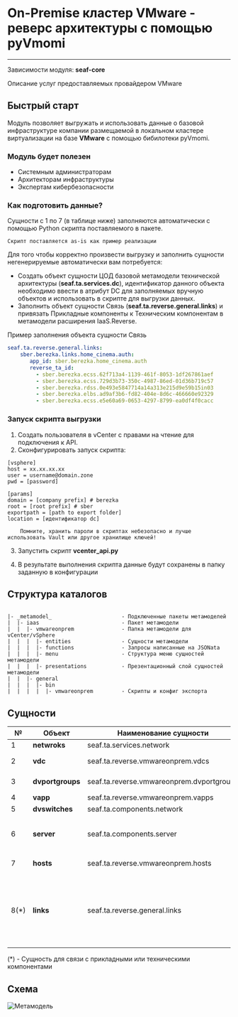 # On-Premise кластер VMware - реверс архитектуры с помощью pyVmomi
***
Зависимости модуля: **seaf-core**

Описание услуг предоставляемых провайдером VMware


## Быстрый старт

Модуль позволяет выгружать и использовать данные о базовой инфраструктуре компании размещаемой в локальном кластере виртуализации на базе **VMware** с помощью бибилотеки pyVmomi.

### Модуль будет полезен
 - Системным администраторам
 - Архитекторам инфраструктуры
 - Экспертам кибербезопасности

### Как подготовить данные?

Сущности с 1 по 7 (в таблице ниже) заполняются автоматически с помощью Python скрипта поставляемого в пакете.

    Скрипт поставляется as-is как пример реализации  

Для того чтобы корректно произвести выгрузку и заполнить сущности негенерируемые автоматически вам потребуется:
- Создать объект сущности ЦОД базовой метамодели технической архитектуры (**seaf.ta.services.dc**), идентификатор данного объекта необходимо ввести в атрибут DC для заполняемых вручную объектов и использовать в скрипте для выгрузки данных.
- Заполнить объект сущности Связь (**seaf.ta.reverse.general.links**) и привязать Прикладные компоненты к Техническим компонентам в метамодели расширения IaaS.Reverse.

Пример заполнения объекта сущности Связь
```yaml
seaf.ta.reverse.general.links:
    sber.berezka.links.home_cinema.auth:
       app_id: sber.berezka.home_cinema.auth
       reverse_ta_id:
         - sber.berezka.ecss.62f713a4-1139-461f-8053-1df267861aef
         - sber.berezka.ecss.729d3b73-350c-4987-86ed-01d36b719c57
         - sber.berezka.rdss.0e493e5847714a14a313e215d9e59b15in03
         - sber.berezka.elbs.ad9af3b6-fd82-404e-8d6c-466660e92329
         - sber.berezka.ecss.e5e60a69-0653-4297-8799-ea0df4f0cacc
```
### Запуск скрипта выгрузки
1. Создать пользователя в vCenter с правами на чтение для подключения к API.
2. Сконфигурировать запуск скрипта:
```console
[vsphere]
host = xx.xx.xx.xx
user = username@domain.zone
pwd = [password]

[params]
domain = [company prefix] # berezka
root = [root prefix] # sber
exportpath = [path to export folder]
location = [идентификатор dc]
```
        Помните, хранить пароли в скриптах небезопасно и лучше использовать Vault или другое хранилище ключей!
3. Запустить скрипт **vcenter_api.py**

4. В результате выполнения скрипта данные будут сохранены в папку заданную в конфигурации


## Структура каталогов
```console

|- _metamodel_                      - Подключенные пакеты метамоделей
|  |- iaas                          - Пакет метамодели
|  |  |- vmwareonprem               - Папка метамодели для vCenter/vSphere
|  |  |  |- entities                - Сущности метамодели
|  |  |  |- functions               - Запросы написанные на JSONata
|  |  |  |- menu                    - Структура меню сущностей метамодели
|  |  |  |- presentations           - Презентационный слой сущностей метамодели
|  |  |- general
|  |  |  |- bin
|  |  |  |  |- vmwareonprem         - Скрипты и конфиг экспорта
```
## Сущности

| №    | **Объект**       | **Наименование сущности**                   | **Описание**                                                                          |
|------|------------------|---------------------------------------------|---------------------------------------------------------------------------------------|
| 1    | **netwroks**     | 	seaf.ta.services.network	                  | Сети                                                                                  |
| 2    | **vdc**          | 	seaf.ta.reverse.vmwareonprem.vdcs	         | Виртулаьные датаценты                                                                 |
| 3    | **dvportgroups** | 	seaf.ta.reverse.vmwareonprem.dvportgroups	 | DV порт группы                                                                        |
| 4    | **vapp**         | 	seaf.ta.reverse.vmwareonprem.vapps	        | vApp                                                                                  |
| 5    | **dvswitches**   | 	seaf.ta.components.network	                | DV Switch                                                                             |
| 6    | **server**       | 	seaf.ta.components.server	                 | Виртуальные машины (расширены в блоке reverse:)                                       |
| 7    | **hosts**        | 	seaf.ta.reverse.vmwareonprem.hosts	        | Хосты виртуализации                                                                   |
| 8(*) | **links**        | seaf.ta.reverse.general.links               | Сущность-связь прикладного компонента к техническому компоненту (заполняется вручную) |

(*) - Сущность для связи с прикладными или техническими компонентами


## Схема
![Метамодель](@entity/seaf.ta.reverse.general/metamodel_vmwareonprem)